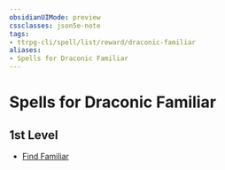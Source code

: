 ```yaml
---
obsidianUIMode: preview
cssclasses: json5e-note
tags:
- ttrpg-cli/spell/list/reward/draconic-familiar
aliases:
- Spells for Draconic Familiar
---
```

# Spells for Draconic Familiar

## 1st Level

- [Find Familiar](Інструменти%20ДМ/CLI/spells/find-familiar-xphb.md "XPHB")